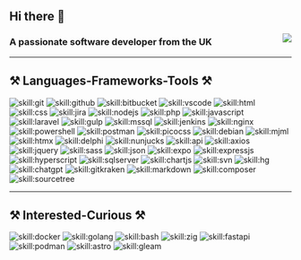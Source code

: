 ## Hi there 👋

<img align="right" src="https://visitor-badge.laobi.icu/badge?page_id=sbrookes76.sbrookes76" />

### A passionate software developer from the UK

---
 
## ⚒️ Languages-Frameworks-Tools ⚒️

![skill:git](https://go-skill-icons.vercel.app/api/icons?i=git&theme=light&titles=true "git")
![skill:github](https://go-skill-icons.vercel.app/api/icons?i=github&theme=light&titles=true "github")
![skill:bitbucket](https://go-skill-icons.vercel.app/api/icons?i=bitbucket&theme=light&titles=true "bitbucket")
![skill:vscode](https://go-skill-icons.vercel.app/api/icons?i=vscode&theme=light&titles=true "vscode")
![skill:html](https://go-skill-icons.vercel.app/api/icons?i=html&theme=light&titles=true "html")
![skill:css](https://go-skill-icons.vercel.app/api/icons?i=css&theme=light&titles=true "css")
![skill:jira](https://go-skill-icons.vercel.app/api/icons?i=jira&theme=light&titles=true "jira")
![skill:nodejs](https://go-skill-icons.vercel.app/api/icons?i=nodejs&theme=light&titles=true "nodejs")
![skill:php](https://go-skill-icons.vercel.app/api/icons?i=php&theme=light&titles=true "php")
![skill:javascript](https://go-skill-icons.vercel.app/api/icons?i=javascript&theme=light&titles=true "javascript")
![skill:laravel](https://go-skill-icons.vercel.app/api/icons?i=laravel&theme=light&titles=true "laravel")
![skill:gulp](https://go-skill-icons.vercel.app/api/icons?i=gulp&theme=light&titles=true "gulp")
![skill:mssql](https://go-skill-icons.vercel.app/api/icons?i=mssql&theme=light&titles=true "mssql")
![skill:jenkins](https://go-skill-icons.vercel.app/api/icons?i=jenkins&theme=light&titles=true "jenkins")
![skill:nginx](https://go-skill-icons.vercel.app/api/icons?i=nginx&theme=light&titles=true "nginx")
![skill:powershell](https://go-skill-icons.vercel.app/api/icons?i=powershell&theme=light&titles=true "powershell")
![skill:postman](https://go-skill-icons.vercel.app/api/icons?i=postman&theme=light&titles=true "postman")
![skill:picocss](https://go-skill-icons.vercel.app/api/icons?i=picocss&theme=light&titles=true "picocss")
![skill:debian](https://go-skill-icons.vercel.app/api/icons?i=debian&theme=light&titles=true "debian")
![skill:mjml](https://go-skill-icons.vercel.app/api/icons?i=mjml&theme=light&titles=true "mjml")
![skill:htmx](https://go-skill-icons.vercel.app/api/icons?i=htmx&theme=light&titles=true "htmx")
![skill:delphi](https://go-skill-icons.vercel.app/api/icons?i=delphi&theme=light&titles=true "delphi")
![skill:nunjucks](https://go-skill-icons.vercel.app/api/icons?i=nunjucks&theme=light&titles=true "nunjucks")
![skill:api](https://go-skill-icons.vercel.app/api/icons?i=api&theme=light&titles=true "api")
![skill:axios](https://go-skill-icons.vercel.app/api/icons?i=axios&theme=light&titles=true "axios")
![skill:jquery](https://go-skill-icons.vercel.app/api/icons?i=jquery&theme=light&titles=true "jquery")
![skill:sass](https://go-skill-icons.vercel.app/api/icons?i=sass&theme=light&titles=true "sass")
![skill:json](https://go-skill-icons.vercel.app/api/icons?i=json&theme=light&titles=true "json")
![skill:expo](https://go-skill-icons.vercel.app/api/icons?i=expo&theme=light&titles=true "expo")
![skill:expressjs](https://go-skill-icons.vercel.app/api/icons?i=expressjs&theme=light&titles=true "expressjs")
![skill:hyperscript](https://go-skill-icons.vercel.app/api/icons?i=hyperscript&theme=light&titles=true "hyperscript")
![skill:sqlserver](https://go-skill-icons.vercel.app/api/icons?i=sqlserver&theme=light&titles=true "sqlserver")
![skill:chartjs](https://go-skill-icons.vercel.app/api/icons?i=chartjs&theme=light&titles=true "chartjs")
![skill:svn](https://go-skill-icons.vercel.app/api/icons?i=svn&theme=light&titles=true "svn")
![skill:hg](https://go-skill-icons.vercel.app/api/icons?i=hg&theme=light&titles=true "hg")
![skill:chatgpt](https://go-skill-icons.vercel.app/api/icons?i=chatgpt&theme=light&titles=true "chatgpt")
![skill:gitkraken](https://go-skill-icons.vercel.app/api/icons?i=gitkraken&theme=light&titles=true "gitkraken")
![skill:markdown](https://go-skill-icons.vercel.app/api/icons?i=markdown&theme=light&titles=true "markdown")
![skill:composer](https://go-skill-icons.vercel.app/api/icons?i=composer&theme=light&titles=true "composer")
![skill:sourcetree](https://go-skill-icons.vercel.app/api/icons?i=sourcetree&theme=light&titles=true "sourcetree")

---

## ⚒️ Interested-Curious ⚒️

![skill:docker](https://go-skill-icons.vercel.app/api/icons?i=docker&theme=light&titles=true "docker")
![skill:golang](https://go-skill-icons.vercel.app/api/icons?i=golang&theme=light&titles=true "golang")
![skill:bash](https://go-skill-icons.vercel.app/api/icons?i=bash&theme=light&titles=true "bash")
![skill:zig](https://go-skill-icons.vercel.app/api/icons?i=zig&theme=light&titles=true "zig")
![skill:fastapi](https://go-skill-icons.vercel.app/api/icons?i=fastapi&theme=light&titles=true "fastapi")
![skill:podman](https://go-skill-icons.vercel.app/api/icons?i=podman&theme=light&titles=true "podman")
![skill:astro](https://go-skill-icons.vercel.app/api/icons?i=astro&theme=light&titles=true "astro")
![skill:gleam](https://go-skill-icons.vercel.app/api/icons?i=gleam&theme=light&titles=true "gleam")

<!--

**SBrookes76/SBrookes76** is a ✨ _special_ ✨ repository because its `README.md` (this file) appears on your GitHub profile.

Here are some ideas to get you started:

- 🔭 I’m currently working on ...
- 🌱 I’m currently learning ...
- 👯 I’m looking to collaborate on ...
- 🤔 I’m looking for help with ...
- 💬 Ask me about ...
- 📫 How to reach me: ...
- 😄 Pronouns: ...
- ⚡ Fun fact: ...
-->
